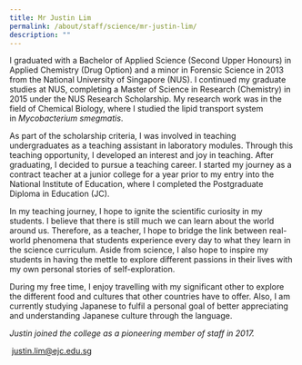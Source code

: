 ```yaml
---
title: Mr Justin Lim
permalink: /about/staff/science/mr-justin-lim/
description: ""
---
```

I graduated with a Bachelor of Applied Science (Second Upper Honours) in Applied Chemistry (Drug Option) and a minor in Forensic Science in 2013 from the National University of Singapore (NUS). I continued my graduate studies at NUS, completing a Master of Science in Research (Chemistry) in 2015 under the NUS Research Scholarship. My research work was in the field of Chemical Biology, where I studied the lipid transport system in _Mycobacterium smegmatis_.

As part of the scholarship criteria, I was involved in teaching undergraduates as a teaching assistant in laboratory modules. Through this teaching opportunity, I developed an interest and joy in teaching. After graduating, I decided to pursue a teaching career. I started my journey as a contract teacher at a junior college for a year prior to my entry into the National Institute of Education, where I completed the Postgraduate Diploma in Education (JC).

In my teaching journey, I hope to ignite the scientific curiosity in my students. I believe that there is still much we can learn about the world around us. Therefore, as a teacher, I hope to bridge the link between real-world phenomena that students experience every day to what they learn in the science curriculum. Aside from science, I also hope to inspire my students in having the mettle to explore different passions in their lives with my own personal stories of self-exploration.

During my free time, I enjoy travelling with my significant other to explore the different food and cultures that other countries have to offer. Also, I am currently studying Japanese to fulfil a personal goal of better appreciating and understanding Japanese culture through the language.

_Justin joined the college as a pioneering member of staff in 2017._

 [justin.lim@ejc.edu.sg](mailto:justin.lim@ejc.edu.sg)